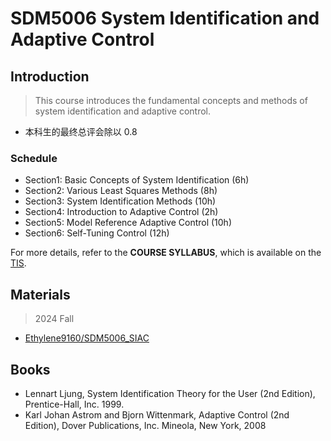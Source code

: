 # SDM5006 System Identification and Adaptive Control

## Introduction 

> This course introduces the fundamental concepts and methods of system identification and adaptive control. 

- 本科生的最终总评会除以 0.8

### Schedule

- Section1: Basic Concepts of System Identification (6h)
- Section2: Various Least Squares Methods (8h)
- Section3: System Identification Methods (10h)
- Section4: Introduction to Adaptive Control (2h)
- Section5: Model Reference Adaptive Control (10h)
- Section6: Self-Tuning Control (12h)

For more details, refer to the **COURSE SYLLABUS**, which is available on the [TIS](https://tis.sustech.edu.cn).

## Materials

> 2024 Fall

- [Ethylene9160/SDM5006_SIAC](https://github.com/Ethylene9160/SDM5006_SIAC)

## Books
- Lennart Ljung, System Identification Theory for the User (2nd Edition), Prentice-Hall, Inc. 1999.
- Karl Johan Astrom and Bjorn Wittenmark, Adaptive Control (2nd Edition), Dover Publications, Inc. Mineola, New York, 2008
